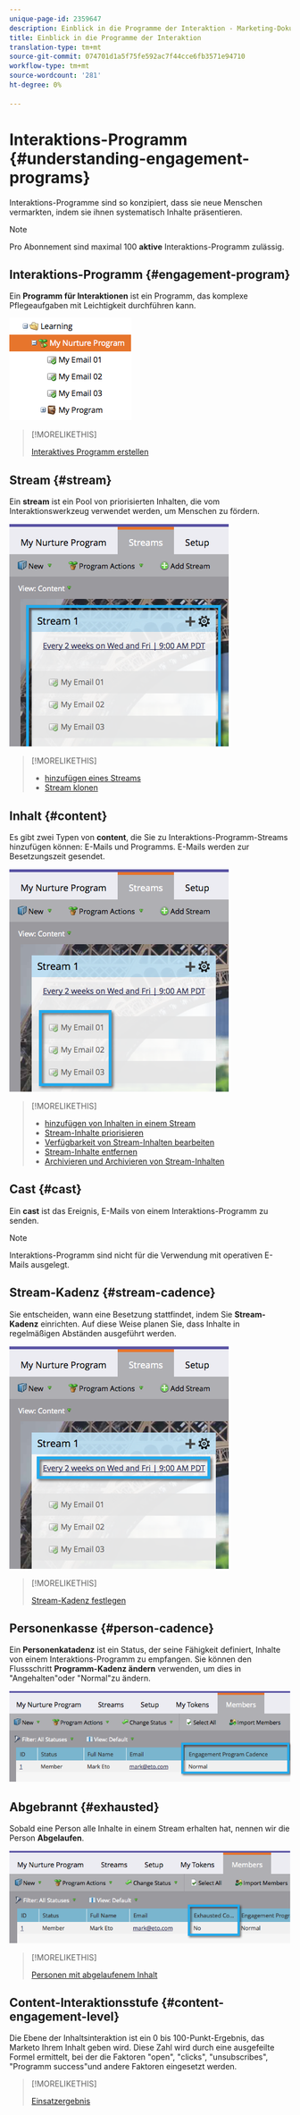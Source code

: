 ```yaml
---
unique-page-id: 2359647
description: Einblick in die Programme der Interaktion - Marketing-Dokumente - Produktdokumentation
title: Einblick in die Programme der Interaktion
translation-type: tm+mt
source-git-commit: 074701d1a5f75fe592ac7f44cce6fb3571e94710
workflow-type: tm+mt
source-wordcount: '281'
ht-degree: 0%

---
```



# Interaktions-Programm {#understanding-engagement-programs}

Interaktions-Programme sind so konzipiert, dass sie neue Menschen vermarkten, indem sie ihnen systematisch Inhalte präsentieren.

>[!NOTE]
>
>Pro Abonnement sind maximal 100 **aktive** Interaktions-Programm zulässig.

## Interaktions-Programm {#engagement-program}

Ein **Programm für Interaktionen** ist ein Programm, das komplexe Pflegeaufgaben mit Leichtigkeit durchführen kann.

![](assets/image2014-9-15-15-3a24-3a57.png)

>[!MORELIKETHIS]
>
>[Interaktives Programm erstellen](/help/marketo/product-docs/email-marketing/drip-nurturing/creating-an-engagement-program/create-an-engagement-program.md)

## Stream {#stream}

Ein **stream** ist ein Pool von priorisierten Inhalten, die vom Interaktionswerkzeug verwendet werden, um Menschen zu fördern.

![](assets/image2014-9-15-15-3a25-3a4.png)

>[!MORELIKETHIS]
>
>* [hinzufügen eines Streams](/help/marketo/product-docs/email-marketing/drip-nurturing/creating-an-engagement-program/add-a-stream.md)
>* [Stream klonen](/help/marketo/product-docs/email-marketing/drip-nurturing/engagement-program-streams/clone-a-stream.md)


## Inhalt {#content}

Es gibt zwei Typen von **content**, die Sie zu Interaktions-Programm-Streams hinzufügen können: E-Mails und Programms. E-Mails werden zur Besetzungszeit gesendet.

![](assets/image2014-9-15-15-3a25-3a18.png)

>[!MORELIKETHIS]
>
>* [hinzufügen von Inhalten in einem Stream](/help/marketo/product-docs/email-marketing/drip-nurturing/creating-an-engagement-program/add-content-to-a-stream.md)
>* [Stream-Inhalte priorisieren](/help/marketo/product-docs/email-marketing/drip-nurturing/using-stream-content/prioritize-stream-content.md)
>* [Verfügbarkeit von Stream-Inhalten bearbeiten](/help/marketo/product-docs/email-marketing/drip-nurturing/using-stream-content/edit-availability-of-stream-content.md)
>* [Stream-Inhalte entfernen](/help/marketo/product-docs/email-marketing/drip-nurturing/using-stream-content/remove-stream-content.md)
>* [Archivieren und Archivieren von Stream-Inhalten](/help/marketo/product-docs/email-marketing/drip-nurturing/using-stream-content/archive-and-unarchive-stream-content.md)


## Cast {#cast}

Ein **cast** ist das Ereignis, E-Mails von einem Interaktions-Programm zu senden.

>[!NOTE]
>
>Interaktions-Programm sind nicht für die Verwendung mit operativen E-Mails ausgelegt.

## Stream-Kadenz {#stream-cadence}

Sie entscheiden, wann eine Besetzung stattfindet, indem Sie **Stream-Kadenz** einrichten. Auf diese Weise planen Sie, dass Inhalte in regelmäßigen Abständen ausgeführt werden.

![](assets/image2014-9-15-15-3a25-3a27.png)

>[!MORELIKETHIS]
>
>[Stream-Kadenz festlegen](/help/marketo/product-docs/email-marketing/drip-nurturing/engagement-program-streams/set-stream-cadence.md)

## Personenkasse {#person-cadence}

Ein **Personenkatadenz** ist ein Status, der seine Fähigkeit definiert, Inhalte von einem Interaktions-Programm zu empfangen. Sie können den Flussschritt **Programm-Kadenz ändern** verwenden, um dies in &quot;Angehalten&quot;oder &quot;Normal&quot;zu ändern.

![](assets/image2014-9-15-15-3a25-3a55.png)

## Abgebrannt {#exhausted}

Sobald eine Person alle Inhalte in einem Stream erhalten hat, nennen wir die Person **Abgelaufen**.

![](assets/image2014-9-15-15-3a26-3a5.png)

>[!MORELIKETHIS]
>
>[Personen mit abgelaufenem Inhalt](/help/marketo/product-docs/email-marketing/drip-nurturing/using-engagement-programs/people-who-have-exhausted-content.md)

## Content-Interaktionsstufe {#content-engagement-level}

Die Ebene der Inhaltsinteraktion ist ein 0 bis 100-Punkt-Ergebnis, das Marketo Ihrem Inhalt geben wird. Diese Zahl wird durch eine ausgefeilte Formel ermittelt, bei der die Faktoren &quot;open&quot;, &quot;clicks&quot;, &quot;unsubscribes&quot;, &quot;Programm success&quot;und andere Faktoren eingesetzt werden.

>[!MORELIKETHIS]
>
>[Einsatzergebnis](/help/marketo/product-docs/email-marketing/drip-nurturing/reports-and-notifications/understanding-the-engagement-score.md)

